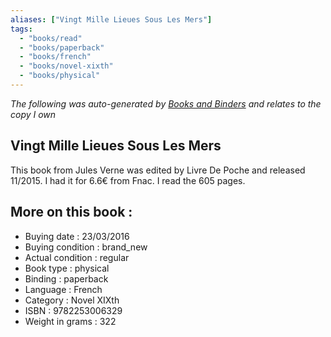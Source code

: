 ```yaml
---
aliases: ["Vingt Mille Lieues Sous Les Mers"] 
tags: 
  - "books/read" 
  - "books/paperback" 
  - "books/french"
  - "books/novel-xixth"
  - "books/physical"
---
```


_The following was auto-generated by [Books and Binders](Books%20and%20Binders.md) and relates to the copy I own_
## Vingt Mille Lieues Sous Les Mers
This book from Jules Verne was edited by Livre De Poche and released 11/2015. I had it for 6.6€ from Fnac. I read the 605 pages.

## More on this book :
- Buying date : 23/03/2016
- Buying condition : brand_new
- Actual condition : regular
- Book type : physical
- Binding : paperback
- Language : French
- Category : Novel XIXth
- ISBN : 9782253006329
- Weight in grams : 322
